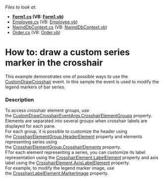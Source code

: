 <!-- default file list -->
*Files to look at*:

* **[Form1.cs](./CS/CustomDrawCrosshairSample/Form1.cs) (VB: [Form1.vb](./VB/CustomDrawCrosshairSample/Form1.vb))**
* [Employee.cs](./CS/CustomDrawCrosshairSample/Model/Employee.cs) (VB: [Employee.vb](./VB/CustomDrawCrosshairSample/Model/Employee.vb))
* [NwindDbContext.cs](./CS/CustomDrawCrosshairSample/Model/NwindDbContext.cs) (VB: [NwindDbContext.vb](./VB/CustomDrawCrosshairSample/Model/NwindDbContext.vb))
* [Order.cs](./CS/CustomDrawCrosshairSample/Model/Order.cs) (VB: [Order.vb](./VB/CustomDrawCrosshairSample/Model/Order.vb))
<!-- default file list end -->
# How to: draw a custom series marker in the crosshair


This example demonstrates one of possible ways to use the <a href="https://documentation.devexpress.com/#WindowsForms/DevExpressXtraChartsChartControl_CustomDrawCrosshairtopic">CustomDrawCrosshair</a> event. In this sample the event is used to modify the legend markers of bar series.


<h3>Description</h3>

To access crosshair element groups, use the&nbsp;<a href="https://documentation.devexpress.com/#CoreLibraries/DevExpressXtraChartsCustomDrawCrosshairEventArgs_CrosshairElementGroupstopic">CustomDrawCrosshairEventArgs.CrosshairElementGroups</a>&nbsp;property. Elements&nbsp;are separated into several groups when crosshair labels are displayed for each pane.<br>For each group, it is possible to customize the header using the&nbsp;<a href="https://documentation.devexpress.com/#CoreLibraries/DevExpressXtraChartsCrosshairElementGroup_HeaderElementtopic">CrosshairElementGroup.HeaderElement</a>&nbsp;property and elements representing series using the&nbsp;<a href="https://documentation.devexpress.com/#CoreLibraries/DevExpressXtraChartsCrosshairElementGroup_CrosshairElementstopic">CrosshairElementGroup.CrosshairElements</a>&nbsp;property.<br>F?or each element representing a series, you can customize its label representation using the&nbsp;<a href="https://documentation.devexpress.com/#CoreLibraries/DevExpressXtraChartsCrosshairElement_LabelElementtopic">CrosshairElement.LabelElement</a>&nbsp;property and axis label using the&nbsp;<a href="https://documentation.devexpress.com/#CoreLibraries/DevExpressXtraChartsCrosshairElement_AxisLabelElementtopic">CrosshairElement.AxisLabelElement</a>&nbsp;property.<br>For example, to modify the legend marker image, use the&nbsp;<a href="https://documentation.devexpress.com/#CoreLibraries/DevExpressXtraChartsCrosshairLabelElement_MarkerImagetopic">CrosshairLabelElement.MarkerImage</a>&nbsp;property.

<br/>


